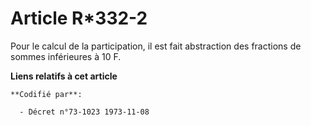 # Article R*332-2

Pour le calcul de la participation, il est fait abstraction des fractions de sommes inférieures à 10 F.

**Liens relatifs à cet article**

	**Codifié par**:

	  - Décret n°73-1023 1973-11-08
